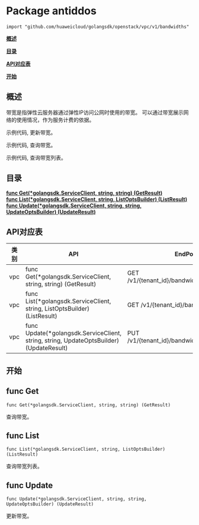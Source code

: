 # Package antiddos
    import "github.com/huaweicloud/golangsdk/openstack/vpc/v1/bandwidths"
**[概述](#概述)**  

**[目录](#目录)**  

**[API对应表](#API对应表)**  

**[开始](#开始)**  

## 概述
带宽是指弹性云服务器通过弹性IP访问公网时使用的带宽。 可以通过带宽展示网络的使用情况，作为服务计费的依据。

示例代码, 更新带宽。

    
示例代码, 查询带宽。

    
示例代码, 查询带宽列表。

    
## 目录
**[func Get(*golangsdk.ServiceClient, string, string) (GetResult)](#func-get)**  
**[func List(*golangsdk.ServiceClient, string, ListOptsBuilder) (ListResult)](#func-list)**  
**[func Update(*golangsdk.ServiceClient, string, string, UpdateOptsBuilder) (UpdateResult)](#func-update)**  
## API对应表
|类别|API|EndPoint|
|----|---|--------|
|vpc|func Get(*golangsdk.ServiceClient, string, string) (GetResult)|GET /v1/{tenant_id}/bandwidths/{bandwidth_id}|
|vpc|func List(*golangsdk.ServiceClient, string, ListOptsBuilder) (ListResult)|GET /v1/{tenant_id}/bandwidths|
|vpc|func Update(*golangsdk.ServiceClient, string, string, UpdateOptsBuilder) (UpdateResult)|PUT /v1/{tenant_id}/bandwidths/{bandwidth_id}|
## 开始
## func Get
    func Get(*golangsdk.ServiceClient, string, string) (GetResult)  
查询带宽。
## func List
    func List(*golangsdk.ServiceClient, string, ListOptsBuilder) (ListResult)  
查询带宽列表。
## func Update
    func Update(*golangsdk.ServiceClient, string, string, UpdateOptsBuilder) (UpdateResult)  
更新带宽。
